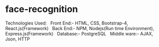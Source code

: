 # face-recognition

Technologies Used:
  Front End:- HTML, CSS, Bootstrap-4, React.js(Framework)
  Back End:- NPM, Nodejs(Run time Environment), Express.js(Framework)
  Database:- PostgreSQL
  Middle ware:- AJAX, Json, HTTP
